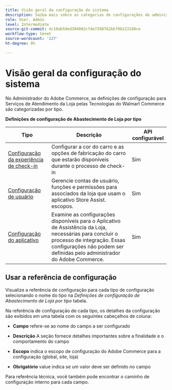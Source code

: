 ```yaml
---
title: Visão geral da configuração do sistema
description: Saiba mais sobre as categorias de configurações de administrador disponíveis para a solução Store Fulfillment e como elas são configuradas.
role: User, Admin
level: Intermediate
source-git-commit: 4c10ab59ed304002cfde7398762bb70b223180ce
workflow-type: tm+mt
source-wordcount: '227'
ht-degree: 0%

---
```


# Visão geral da configuração do sistema

No Administrador do Adobe Commerce, as definições de configuração para Serviços de Atendimento da Loja pelas Tecnologias do Walmart Commerce são categorizadas por tipo.

**Definições de configuração de Abastecimento de Loja por tipo**

| **Tipo** | **Descrição** | **API configurável** |
|-------------------------------------------------------------------|--------------------------------------------------------------------------------------------------------------------------------------------------------------------------|----------------------|
| [Configuração da experiência de check-in](store-location-map-provider-setup.md) | Configurar a cor do carro e as opções de fabricação do carro que estarão disponíveis durante o processo de check-in | Sim |
| [Configuração de usuário](user-setup.md) | Gerencie contas de usuário, funções e permissões para associados da loja que usam o aplicativo Store Assist. escopos. | Sim |
| [Configuração do aplicativo](app-setup.md) | Examine as configurações disponíveis para o Aplicativo de Assistência da Loja, necessárias para concluir o processo de integração. Essas configurações não podem ser definidas pelo administrador do Adobe Commerce. | Sim |


## Usar a referência de configuração

Visualize a referência de configuração para cada tipo de configuração selecionando o nome do tipo na _Definições de configuração de Abastecimento de Loja por tipo_ tabela.

Na referência de configuração de cada tipo, os detalhes da configuração são exibidos em uma tabela com os seguintes cabeçalhos de coluna:

- **Campo** refere-se ao nome do campo a ser configurado

- **Descrição** A seção fornece detalhes importantes sobre a finalidade e o comportamento do campo

- **Escopo** indica o escopo de configuração do Adobe Commerce para a configuração (global, site, loja)

- **Obrigatório** value indica se um valor deve ser definido no campo

Para referência técnica, você também pode encontrar o caminho de configuração interno para cada campo.

